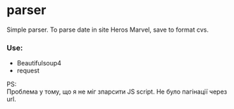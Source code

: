 # parser

Simple parser. To parse date in site Heros Marvel, save to format cvs.  

### Use:
* Beautifulsoup4
* request

PS:           
Проблема у тому, що я не міг зпарсити JS script. 
Не було пагінації через url. 

